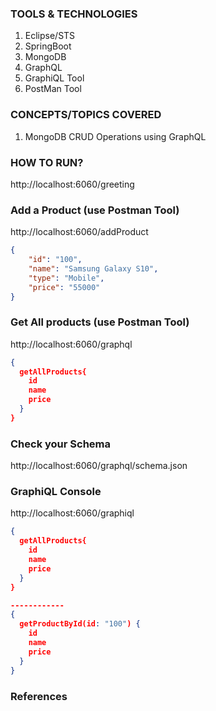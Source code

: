 ### TOOLS & TECHNOLOGIES
  1. Eclipse/STS
  2. SpringBoot
  3. MongoDB
  4. GraphQL
  5. GraphiQL Tool
  6. PostMan Tool

### CONCEPTS/TOPICS COVERED
  1. MongoDB CRUD Operations using GraphQL

### HOW TO RUN?
http://localhost:6060/greeting

### Add a Product (use Postman Tool)
http://localhost:6060/addProduct

```json
{
    "id": "100",
    "name": "Samsung Galaxy S10",
    "type": "Mobile",
    "price": "55000"
}
```

### Get All products (use Postman Tool)
http://localhost:6060/graphql

``` json
{
  getAllProducts{
    id
    name
    price
  }
}
```

### Check your Schema
http://localhost:6060/graphql/schema.json

### GraphiQL Console
http://localhost:6060/graphiql

``` json
{
  getAllProducts{
    id
    name
    price
  }
}

------------
{
  getProductById(id: "100") {
    id
    name
    price
  }
}
```

### References
